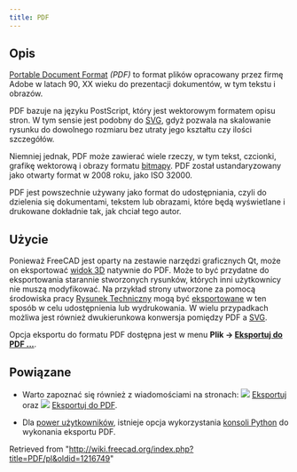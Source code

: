 ```yaml
---
title: PDF
---
```

## Opis

[Portable Document Format](https://en.wikipedia.org/wiki/PDF) *(PDF)* to format plików opracowany przez firmę Adobe w latach 90, XX wieku do prezentacji dokumentów, w tym tekstu i obrazów.

PDF bazuje na języku PostScript, który jest wektorowym formatem opisu stron. W tym sensie jest podobny do [SVG](/SVG/pl "SVG/pl"), gdyż pozwala na skalowanie rysunku do dowolnego rozmiaru bez utraty jego kształtu czy ilości szczegółów.

Niemniej jednak, PDF może zawierać wiele rzeczy, w tym tekst, czcionki, grafikę wektorową i obrazy formatu [bitmapy](/Bitmap/pl "Bitmap/pl"). PDF został ustandaryzowany jako otwarty format w 2008 roku, jako ISO 32000.

PDF jest powszechnie używany jako format do udostępniania, czyli do dzielenia się dokumentami, tekstem lub obrazami, które będą wyświetlane i drukowane dokładnie tak, jak chciał tego autor.

## Użycie

Ponieważ FreeCAD jest oparty na zestawie narzędzi graficznych Qt, może on eksportować [widok 3D](/3D_view/pl "3D view/pl") natywnie do PDF. Może to być przydatne do eksportowania starannie stworzonych rysunków, których inni użytkownicy nie muszą modyfikować. Na przykład strony utworzone za pomocą środowiska pracy [Rysunek Techniczny](/TechDraw_Workbench/pl "TechDraw Workbench/pl") mogą być [eksportowane](/Std_Export/pl "Std Export/pl") w ten sposób w celu udostępnienia lub wydrukowania. W wielu przypadkach możliwa jest również dwukierunkowa konwersja pomiędzy PDF a [SVG](/SVG/pl "SVG/pl").

Opcja eksportu do formatu PDF dostępna jest w menu **Plik → [Eksportuj do PDF ...](/Std_Export/pl "Std Export/pl")**.

## Powiązane

* Warto zapoznać się również z wiadomościami na stronach: ![](/images/Std_Export.svg) [Eksportuj](/Std_Export/pl "Std Export/pl") oraz ![](/images/Std_PrintPdf.svg) [Eksportuj do PDF](/Std_PrintPdf/pl "Std PrintPdf/pl").

* Dla [power użytkowników](/Power_users_hub/pl "Power users hub/pl"), istnieje opcja wykorzystania [konsoli Python](/Python_console/pl "Python console/pl") do wykonania eksportu PDF.

Retrieved from "<http://wiki.freecad.org/index.php?title=PDF/pl&oldid=1216749>"